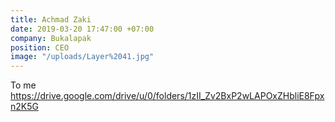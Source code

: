 ```yaml
---
title: Achmad Zaki
date: 2019-03-20 17:47:00 +07:00
company: Bukalapak
position: CEO
image: "/uploads/Layer%2041.jpg"
---
```


To me https://drive.google.com/drive/u/0/folders/1zII_Zv2BxP2wLAPOxZHbliE8Fpxn2K5G